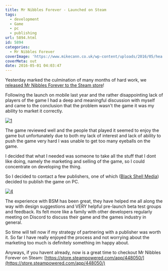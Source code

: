 ```yaml
---
title: Mr Nibbles Forever - Launched on Steam
tags:
  - development
  - Game
  - pc
  - publishing
url: 5894.html
id: 5894
categories:
  - Mr Nibbles Forever
coverImage: 'https://www.mikecann.co.uk/wp-content/uploads/2016/05/hea.jpg'
coverMeta: out
date: 2016-05-01 04:03:47
---
```


Yesterday marked the culmination of many months of hard work, we [released Mr Nibbles Forever to the Steam store](https://store.steampowered.com/app/448050/)!
<!-- more -->
Following the launch on mobile last year and the rather disappointing lack of players of the game I had a deep and meaningful discussion with myself and came to the conclusion that the problem wasn't the game it was my ability to market it correctly. 

[![1](https://www.mikecann.co.uk/wp-content/uploads/2016/05/1-300x169.png)](https://www.mikecann.co.uk/wp-content/uploads/2016/05/1.png)

The game reviewed well and the people that played it seemed to enjoy the game but unfortunately due to both my lack of interest and lack of ability to push the game very hard I was unable to get too many eyeballs on the game.

I decided that what I needed was someone to take all the stuff that I dont like doing, namely the marketing and selling of the game, so I could concentrate on developing the thing.

So I decided to contact a few publishers, one of which ([Black Shell Media](https://blackshellmedia.com/)) decided to publish the game on PC. 

[![4](https://www.mikecann.co.uk/wp-content/uploads/2016/05/4-300x169.png)](https://www.mikecann.co.uk/wp-content/uploads/2016/05/4.png)

The experience with BSM has been great, they have helped me all along the way with design suggestions and VERY helpful pre-launch beta test groups and feedback. Its felt more like a family with other developers regularly meeting on Discord to discuss their game and the games industry in general. 

So time will tell now if my strategy of partnering with a publisher was worth it. So far I have really enjoyed the process and not worrying about the marketing too much is definitely something im happy about.

Anyways, if you havent already, now is a great time to checkout Mr Nibbles Forever on Steam: [https://store.steampowered.com/app/448050/](https://store.steampowered.com/app/448050/)